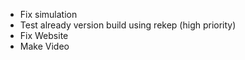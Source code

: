 - Fix simulation
- Test already version build using rekep (high priority)
- Fix Website
- Make Video